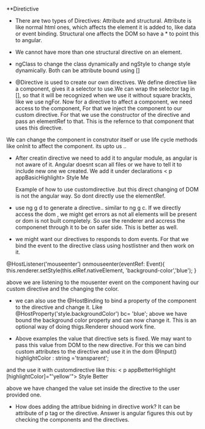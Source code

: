 **Diretictive  

- There are two types of Directives: Attribute and structural.
Attribute is like normal html ones, which affects the element it is added to, like data or event binding. Structural one affects the DOM so have a * to point this to angular.

- We cannot have more than one structural directive on an element.

- ngClass to change the class dynamically and ngStyle to change style dynamically. Both can be attribute bound using []

- @Directive is used to create our own directives. We define directive like a component, gives it a selector to use.We can wrap the selector tag in [], so that it will be recognized when we use it without square brackts, like we use ngFor.
Now for a directive to affect a component, we need access to the component, For that we inject the component to our custom directive. For that we use the constructor of the directive and pass an elementRef to that. This is the refernce to that component that uses this directive.

We can change the component in construtor itself or use life cycle methods like onInit to affect the component. its upto us ..

- After creatin directive we need to add it to angular module, as angular is not aware of it. Angular doesnt scan all files or we have to tell it to include new one we created. We add it under declarations
< p appBasicHighlight> Style Me</p>
Example of how to use customdirective .but this direct changing of DOM is not the angular way. So dont directly use the elementRef.

- use ng g d to generate a directive.. similar to ng g c.
If we directly access the dom , we might get errors as not all elements will be present or dom is not built completely. So use the renderer and accress the componenet through it to be on safer side. This is better as well.

- we might want our directives to responds to dom events. For that we bind the event to the directive class using hostlistner and then work on it.

@HostListener('mouseenter') onmouseenter(eventRef: Event){
    this.renderer.setStyle(this.elRef.nativeElement, 'background-color','blue');
  } 
  
  above we are listening to the mousenter event on the component having our custom directive and the changing the color.
  
  - we can also use the @HostBinding to bind a property of the component to the directive and change it. Like 
  @HostProperty('style.backgroundColor') bc= 'blue';
  above we have bound the background color property and can now change it. This is an optional way of doing thigs.Renderer shouod work fine.
  
 - Above examples the value that directive sets is fixed. We may want to pass this value from DOM to the new directive. For this we can bind custom attributes to the directive and use it in the dom
  @Input() highlightColor : string ='transparent';
  
  and the use it with customdirective like this:
   < p appBetterHighlight [highlightColor]="'yellow'"> Style Better</p>
   
   above we have changed the value set inside the directive to the user provided one.
  
 - How does adding the attribue bidning in directive work? It can be attribute of p tag or the directive. Answer is angular figures this out by checking the components and the directives.

